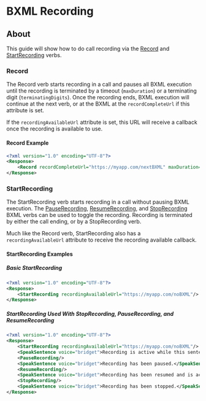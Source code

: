 # BXML Recording

## About

This guide will show how to do call recording via the [Record](../bxml/verbs/record.md) and [StartRecording](../bxml/verbs/startRecording.md) verbs.

### Record

The Record verb starts recording in a call and pauses all BXML execution until the recording is terminated by a timeout (`maxDuration`) or a terminating digit (`terminatingDigits`). Once the recording ends, BXML execution will continue at the next verb, or at the BXML at the `recordCompleteUrl` if this attribute is set.

If the `recordingAvailableUrl` attribute is set, this URL will receive a callback once the recording is available to use.

#### Record Example

```xml
<?xml version="1.0" encoding="UTF-8"?>
<Response>
    <Record recordCompleteUrl="https://myapp.com/nextBXML" maxDuration="10"/>
</Response>
```

### StartRecording

The StartRecording verb starts recording in a call without pausing BXML execution. The [PauseRecording](../bxml/verbs/pauseRecording.md), [ResumeRecording](../bxml/verbs/resumeRecording.md), and [StopRecording](../bxml/verbs/stopRecording.md) BXML verbs can be used to toggle the recording. Recording is terminated by either the call ending, or by a StopRecording verb.

Much like the Record verb, StartRecording also has a `recordingAvailableUrl` attribute to receive the recording available callback.

#### StartRecording Examples

##### Basic StartRecording

```xml
<?xml version="1.0" encoding="UTF-8"?>
<Response>
    <StartRecording recordingAvailableUrl="https://myapp.com/noBXML"/>
</Response>
```

##### StartRecording Used With StopRecording, PauseRecording, and ResumeRecording

```xml
<?xml version="1.0" encoding="UTF-8"?>
<Response>
    <StartRecording recordingAvailableUrl="https://myapp.com/noBXML"/>
    <SpeakSentence voice="bridget">Recording is active while this sentence is being spoken.</SpeakSentence>
    <PauseRecording/>
    <SpeakSentence voice="bridget">Recording has been paused.</SpeakSentence>
    <ResumeRecording/>
    <SpeakSentence voice="bridget">Recording has been resumed and is active while this sentence is being spoken.</SpeakSentence>
    <StopRecording/>
    <SpeakSentence voice="bridget">Recording has been stopped.</SpeakSentence>
</Response>
```
